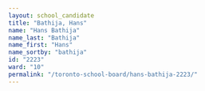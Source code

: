 ```yaml
---
layout: school_candidate
title: "Bathija, Hans"
name: "Hans Bathija"
name_last: "Bathija"
name_first: "Hans"
name_sortby: "bathija"
id: "2223"
ward: "10"
permalink: "/toronto-school-board/hans-bathija-2223/"
---
```


